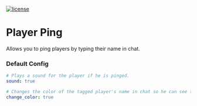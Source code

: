 [![license](https://img.shields.io/github/license/mashape/apistatus.svg) ](LICENSE)

# Player Ping
Allows you to ping players by typing their name in chat.

### Default Config
```yml
# Plays a sound for the player if he is pinged.
sound: true

# Changes the color of the tagged player's name in chat so he can see that hs is pinged
change_color: true
```